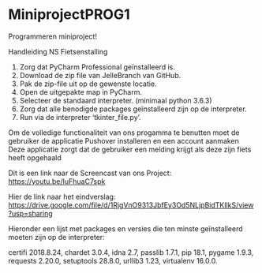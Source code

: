 # MiniprojectPROG1
Programmeren miniproject!

Handleiding NS Fietsenstalling

1.	Zorg dat PyCharm Professional geïnstalleerd is.
2.	Download de zip file van JelleBranch van GitHub.
3.	Pak de zip-file uit op de gewenste locatie.
4.	Open de uitgepakte map in PyCharm.
5.	Selecteer de standaard interpreter. (minimaal python 3.6.3)
6.	Zorg dat alle benodigde packages geïnstalleerd zijn op de interpreter.
7.	Run via de interpreter ‘tkinter_file.py’.

Om de volledige functionaliteit van ons progamma te benutten moet de gebruiker de applicatie Pushover installeren en een account aanmaken
Deze applicatie zorgt dat de gebruiker een melding krijgt als deze zijn fiets heeft opgehaald

Dit is een link naar de Screencast van ons Project:
https://youtu.be/IuFhuaC7spk

Hier de link naar het eindverslag: https://drive.google.com/file/d/1RjgVnO9313JbfEy3Od5NLjpBidTKIlkS/view?usp=sharing

Hieronder een lijst met packages en versies die ten minste geïnstalleerd moeten zijn op de interpreter:

certifi	2018.8.24,
chardet	3.0.4,
idna	2.7,
passlib	1.7.1,
pip	18.1,
pygame	1.9.3,
requests	2.20.0,
setuptools	28.8.0,
urllib3	1.23,
virtualenv	16.0.0.

